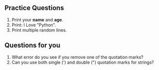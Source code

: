 ## Practice Questions

1. Print your **name** and **age**.
2. Print: I Love "Python".
3. Print multiple random lines.

## Questions for you

1. What error do you see if you remove one of the quotation marks?
2. Can you use both single (') and double (") quotation marks for strings?
